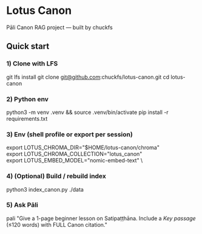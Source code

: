 # Lotus Canon
Pāli Canon RAG project — built by chuckfs

## Quick start
### 1) Clone with LFS
git lfs install
git clone git@github.com:chuckfs/lotus-canon.git
cd lotus-canon

### 2) Python env
python3 -m venv .venv && source .venv/bin/activate
pip install -r requirements.txt

### 3) Env (shell profile or export per session)
export LOTUS_CHROMA_DIR="$HOME/lotus-canon/chroma" \
export LOTUS_CHROMA_COLLECTION="lotus_canon" \
export LOTUS_EMBED_MODEL="nomic-embed-text" \

### 4) (Optional) Build / rebuild index
python3 index_canon.py ./data

### 5) Ask Pāli
pali "Give a 1-page beginner lesson on Satipaṭṭhāna. Include a *Key passage* (≤120 words) with FULL Canon citation."
